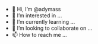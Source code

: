 - 👋 Hi, I’m @adymass
- 👀 I’m interested in ...
- 🌱 I’m currently learning ...
- 💞️ I’m looking to collaborate on ...
- 📫 How to reach me ...

<!---
adymass/adymass is a ✨ special ✨ repository because its `README.md` (this file) appears on your GitHub profile.
You can click the Preview link to take a look at your changes.
--->
